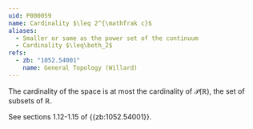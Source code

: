 ```yaml
---
uid: P000059
name: Cardinality $\leq 2^{\mathfrak c}$
aliases:
  - Smaller or same as the power set of the continuum
  - Cardinality $\leq\beth_2$
refs:
  - zb: "1052.54001"
    name: General Topology (Willard)
---
```


The cardinality of the space is at most the cardinality of $\mathcal{P}(\mathbb R)$, the set of subsets of $\mathbb R$.

See sections 1.12-1.15 of {{zb:1052.54001}}.
